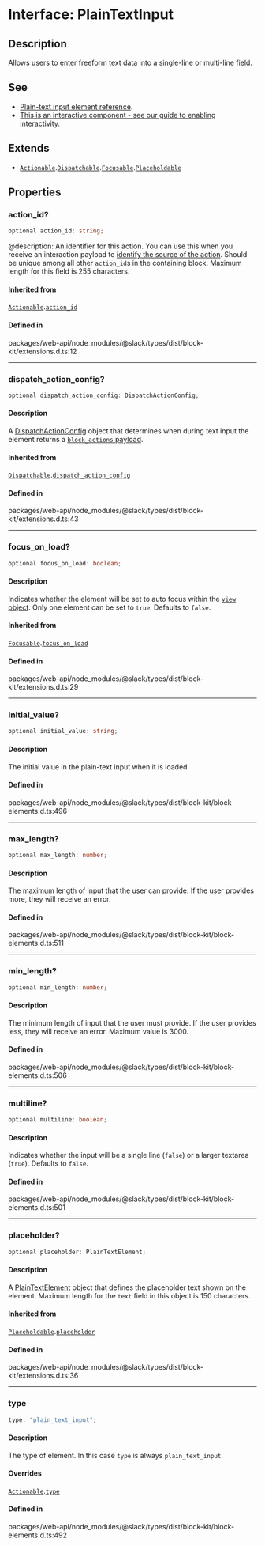 # Interface: PlainTextInput

## Description

Allows users to enter freeform text data into a single-line or multi-line field.

## See

 - [Plain-text input element reference](https://api.slack.com/reference/block-kit/block-elements#input).
 - [This is an interactive component - see our guide to enabling interactivity](https://api.slack.com/interactivity/handling).

## Extends

- [`Actionable`](Actionable.md).[`Dispatchable`](Dispatchable.md).[`Focusable`](Focusable.md).[`Placeholdable`](Placeholdable.md)

## Properties

### action\_id?

```ts
optional action_id: string;
```

@description: An identifier for this action. You can use this when you receive an interaction payload to
[identify the source of the action](https://api.slack.com/interactivity/handling#payloads). Should be unique
among all other `action_id`s in the containing block. Maximum length for this field is 255 characters.

#### Inherited from

[`Actionable`](Actionable.md).[`action_id`](Actionable.md#action_id)

#### Defined in

packages/web-api/node\_modules/@slack/types/dist/block-kit/extensions.d.ts:12

***

### dispatch\_action\_config?

```ts
optional dispatch_action_config: DispatchActionConfig;
```

#### Description

A [DispatchActionConfig](DispatchActionConfig.md) object that determines when during text input the element returns a
[`block_actions` payload](https://api.slack.com/reference/interaction-payloads/block-actions).

#### Inherited from

[`Dispatchable`](Dispatchable.md).[`dispatch_action_config`](Dispatchable.md#dispatch_action_config)

#### Defined in

packages/web-api/node\_modules/@slack/types/dist/block-kit/extensions.d.ts:43

***

### focus\_on\_load?

```ts
optional focus_on_load: boolean;
```

#### Description

Indicates whether the element will be set to auto focus within the
[`view` object](https://api.slack.com/reference/surfaces/views). Only one element can be set to `true`.
Defaults to `false`.

#### Inherited from

[`Focusable`](Focusable.md).[`focus_on_load`](Focusable.md#focus_on_load)

#### Defined in

packages/web-api/node\_modules/@slack/types/dist/block-kit/extensions.d.ts:29

***

### initial\_value?

```ts
optional initial_value: string;
```

#### Description

The initial value in the plain-text input when it is loaded.

#### Defined in

packages/web-api/node\_modules/@slack/types/dist/block-kit/block-elements.d.ts:496

***

### max\_length?

```ts
optional max_length: number;
```

#### Description

The maximum length of input that the user can provide. If the user provides more,
they will receive an error.

#### Defined in

packages/web-api/node\_modules/@slack/types/dist/block-kit/block-elements.d.ts:511

***

### min\_length?

```ts
optional min_length: number;
```

#### Description

The minimum length of input that the user must provide. If the user provides less, they will receive
an error. Maximum value is 3000.

#### Defined in

packages/web-api/node\_modules/@slack/types/dist/block-kit/block-elements.d.ts:506

***

### multiline?

```ts
optional multiline: boolean;
```

#### Description

Indicates whether the input will be a single line (`false`) or a larger textarea (`true`).
Defaults to `false`.

#### Defined in

packages/web-api/node\_modules/@slack/types/dist/block-kit/block-elements.d.ts:501

***

### placeholder?

```ts
optional placeholder: PlainTextElement;
```

#### Description

A [PlainTextElement](PlainTextElement.md) object that defines the placeholder text shown on the element. Maximum
length for the `text` field in this object is 150 characters.

#### Inherited from

[`Placeholdable`](Placeholdable.md).[`placeholder`](Placeholdable.md#placeholder)

#### Defined in

packages/web-api/node\_modules/@slack/types/dist/block-kit/extensions.d.ts:36

***

### type

```ts
type: "plain_text_input";
```

#### Description

The type of element. In this case `type` is always `plain_text_input`.

#### Overrides

[`Actionable`](Actionable.md).[`type`](Actionable.md#type)

#### Defined in

packages/web-api/node\_modules/@slack/types/dist/block-kit/block-elements.d.ts:492
